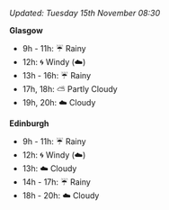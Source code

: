 *Updated: Tuesday 15th November 08:30*

**Glasgow**

* 9h - 11h: :umbrella: Rainy
* 12h: :cyclone: Windy (:cloud:)
* 13h - 16h: :umbrella: Rainy
* 17h, 18h: :partly_sunny: Partly Cloudy
* 19h, 20h: :cloud: Cloudy

**Edinburgh**

* 9h - 11h: :umbrella: Rainy
* 12h: :cyclone: Windy (:cloud:)
* 13h: :cloud: Cloudy
* 14h - 17h: :umbrella: Rainy
* 18h - 20h: :cloud: Cloudy
